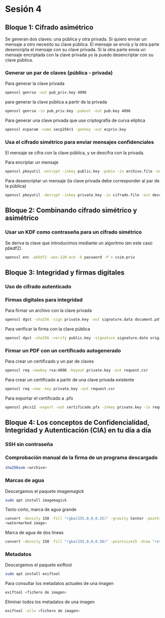 # Sesión 4

## Bloque 1: Cifrado asimétrico
Se generan dos claves: una pública y otra privada. Si quiero enviar un mensaje a otro necesito su clave pública. El mensaje se envía y la otra parte desencripta el mensaje con su clave privada. Si la otra parte envia un mensaje encriptada con la clave privada yo la puedo desencriptar con su clave pública. 

### Generar un par de claves (pública - privada)
Para generar la clave privada
```sh
openssl genrsa -out pub_pr­iv.key 4096
```

para generar la clave pública a partir de la privada
```sh
openssl genrsa -in pub_priv.key -pubout -out pub.key 4096
```

Para generar una clave privada que use criptografía de curva elíptica
```sh
openssl ecparam -name secp256r1 -genkey -out ecpriv.key
```

### Usa el cifrado simétrico para enviar mensajes confidenciales
El mensaje se cifra con la clave pública, y se descifra con la privada.

Para encriptar un mensaje 
```sh
openssl pkeyutil -encrypt -inkey public.key -pubin -in archivo.file -out cifrado.file
```

Para desencriptar un mensaje (la clave privada debe corresponder al par de la pública)
```sh
openssl pkeyutil -decrypt -inkey private.key -in cifrado.file -out descifrado.file
```

## Bloque 2: Combinando cifrado simétrico y asimétrico

### Usar un KDF como contraseña para un cifrado simétrico
Se deriva la clave que introducimos mediante un algoritmo (en este caso pbkdf2).
```sh
openssl enc -pbkdf2 -aes-128-ecb -k password -P > csim.priv
```

## Bloque 3: Integridad y firmas digitales

### Uso de cifrado autenticado

### Firmas digitales para integridad
Para firmar un archivo con la clave privada
```sh
openssl dgst -sha256 -sign private.key -out signature.data document.pdf
```

Para verificar la firma con la clave pública
```sh
openssl dgst -sha256 -verify public.key -signature signature.date original.file
```

### Firmar un PDF con un certificado autogenerado
Para crear un certificado y un par de claves
```sh
openssl req -newkey rsa:4096 -keyout private.key -out request.csr
```

Para crear un certificado a partir de una clave privada existente
```sh
openssl req -new -key private.key -out request.csr
```

Para exportar el certificado a .pfx
```sh
openssl pkcs12 -export -out certificado.pfx -inkey private.key -in request.csr
```

## Bloque 4: Los conceptos de Confidencialidad, Integridad y Autenticación (CIA) en tu día a día

### SSH sin contraseña

### Comprobación manual de la firma de un programa descargado
```sh
sha256sum <archivo>
```

### Marcas de agua

Descargamos el paquete imagemagick
```sh
sudo apt install imagemagick
```

Texto corto, marca de agua grande
```sh
convert -density 150 -fill "rgba(255,0,0,0.25)" -gravity Center -pointsize 80 -draw "rotate -45 text 0,0 <text>" <original image>
<watermarked image>
```

Marca de agua de dos líneas
```sh
convert -density 150 -fill "rgba(255,0,0,0.50)" -pointsize15 -draw "rotate -15 text 0,200 '<line of text 1>'" -draw "rotate -15 text -25,260 '<line of text 2>'" <original image> <watermarked image>
```

### Metadatos
Descargamos el paquete exiftool
```sh
sudo apt install exiftool
```

Para consultar los metadatos actuales de una imagen
```sh
exiftool <fichero de imagen>
```

Eliminar todos los metadatos de una imagen
```sh
exiftool -all= <fichero de imagen> 
```